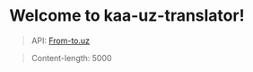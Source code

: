 ﻿# Welcome to kaa-uz-translator!

> API: [From-to.uz](https://from-to.uz/api-docs)

> Content-length: 5000

